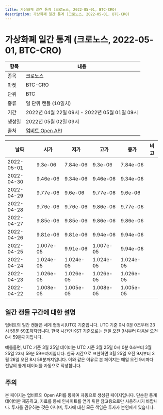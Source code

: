 ```yaml
---
title: 가상화폐 일간 통계 (크로노스, 2022-05-01, BTC-CRO)
description: 가상화폐 일간 통계 (크로노스, 2022-05-01, BTC-CRO)
---
```



가상화폐 일간 통계 (크로노스, 2022-05-01, BTC-CRO)
===

|항목|내용|
|--|--|
|종목|크로노스|
|마켓|BTC-CRO|
|단위|BTC|
|종류|일 단위 캔들 (10일치)|
|기간|2022년 04월 22일 09시 - 2022년 05월 01일 09시|
|생성일|2022년 05월 02일 09시|
|출처|[업비트 Open API](https://docs.upbit.com)|


|날짜|시가|저가|고가|종가|비고|
|--|--|--|--|--|--|
|2022-05-01|9.3e-06|7.84e-06|9.3e-06|7.84e-06|    |
|2022-04-30|9.46e-06|9.34e-06|9.46e-06|9.34e-06|    |
|2022-04-29|9.77e-06|9.6e-06|9.77e-06|9.6e-06|    |
|2022-04-28|9.76e-06|9.76e-06|9.86e-06|9.77e-06|    |
|2022-04-27|9.85e-06|9.85e-06|9.86e-06|9.86e-06|    |
|2022-04-26|9.81e-06|9.81e-06|9.94e-06|9.94e-06|    |
|2022-04-25|1.007e-05|9.91e-06|1.007e-05|9.94e-06|    |
|2022-04-24|1.024e-05|1.024e-05|1.024e-05|1.024e-05|    |
|2022-04-23|1.026e-05|1.026e-05|1.026e-05|1.026e-05|    |
|2022-04-22|1.008e-05|1.005e-05|1.008e-05|1.005e-05|    |


일간 캔들 구간에 대한 설명
---


업비트의 일간 캔들은 세계 협정시(UTC) 기준입니다. 
UTC 기준 0시 0분 0초부터 23시 59분 59초까지입니다. 
한국 시간인 KST 기준으로는 전일 오전 9시부터 다음날 오전 8시 59분까지입니다. 


예를들면, UTC 기준 3월 25일 데이터는 UTC 시준 3월 25일 0시 0분 0초부터 3월 25일 23시 59분 59초까지입니다. 
한국 시간으로 표현하면 3월 25일 오전 9시부터 3월 26일 오전 8시 59분까지입니다. 
이와 같은 이유로 본 페이지는 매일 오전 9시마다 전날의 통계 데이터를 자동으로 작성합니다. 


주의
---


본 페이지는 업비트의 Open API를 통하여 자동으로 생성된 페이지입니다. 
단순한 통계 데이터만 제공하고, 자료를 통해 인사이트를 얻기 위한 참고용으로만 사용하시기 바랍니다. 
투자를 권유하는 것은 아니며, 투자에 대한 모든 책임은 투자자 본인에게 있습니다. 
